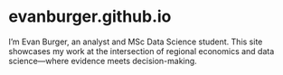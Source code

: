 # evanburger.github.io
I’m Evan Burger, an analyst and MSc Data Science student. This site showcases my work at the intersection of regional economics and data science—where evidence meets decision-making.
